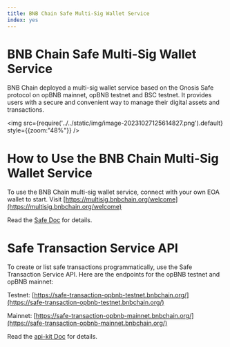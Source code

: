 ```yaml
---
title: BNB Chain Safe Multi-Sig Wallet Service
index: yes
---
```

# BNB Chain Safe Multi-Sig Wallet Service

BNB Chain deployed a multi-sig wallet service based on the Gnosis Safe protocol on opBNB mainnet, opBNB testnet and BSC testnet. It provides users with a secure and convenient way to manage their digital assets and transactions.

<img
  src={require('../../static/img/image-20231027125614827.png').default}
  style={{zoom:"48%"}}
/>

# How to Use the BNB Chain Multi-Sig Wallet Service

To use the BNB Chain multi-sig wallet service, connect with your own EOA wallet to start. Visit [https://multisig.bnbchain.org/welcome](https://multisig.bnbchain.org/welcome)

Read the [Safe Doc](https://docs.safe.global/getting-started/readme) for details.  

# Safe Transaction Service API
To create or list safe transactions programmatically, use the Safe Transaction Service API. Here are the endpoints for the opBNB testnet and opBNB mainnet:

Testnet: [https://safe-transaction-opbnb-testnet.bnbchain.org/](https://safe-transaction-opbnb-testnet.bnbchain.org/)

Mainnet: [https://safe-transaction-opbnb-mainnet.bnbchain.org/](https://safe-transaction-opbnb-mainnet.bnbchain.org/)

Read the [api-kit Doc](https://docs.safe.global/safe-core-aa-sdk/api-kit/reference) for details.
